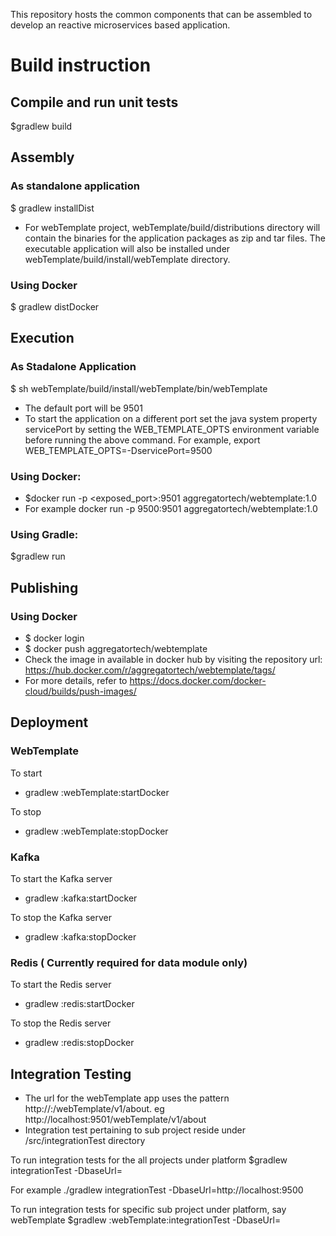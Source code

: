 This repository hosts the common components that can be assembled to develop an reactive microservices based application.

# Build instruction

##  Compile and run unit tests
$gradlew build

## Assembly
### As standalone  application
$ gradlew installDist
* For webTemplate project,  webTemplate/build/distributions  directory will contain the binaries for the application  packages as zip and tar files. The  executable application will also be installed under webTemplate/build/install/webTemplate directory.

### Using Docker
$ gradlew distDocker

## Execution
### As Stadalone Application
$ sh webTemplate/build/install/webTemplate/bin/webTemplate
* The default port will be 9501
* To start the application on a different  port set the java system property servicePort by setting the WEB_TEMPLATE_OPTS environment variable before running the above command. For example, export WEB_TEMPLATE_OPTS=-DservicePort=9500

### Using Docker:
* $docker run -p <exposed_port>:9501 aggregatortech/webtemplate:1.0
* For example docker run -p 9500:9501 aggregatortech/webtemplate:1.0

### Using Gradle: 
$gradlew run

## Publishing
### Using Docker
* $ docker login
* $ docker push aggregatortech/webtemplate
* Check the image in available in docker hub by visiting the repository url: https://hub.docker.com/r/aggregatortech/webtemplate/tags/
* For more details, refer to https://docs.docker.com/docker-cloud/builds/push-images/

## Deployment
### WebTemplate
To start
* gradlew :webTemplate:startDocker

To stop
* gradlew :webTemplate:stopDocker

### Kafka
To start the Kafka server
* gradlew :kafka:startDocker

To stop the Kafka server
* gradlew :kafka:stopDocker

### Redis ( Currently required for data module only)
To start the Redis server
* gradlew :redis:startDocker

To stop the Redis server
* gradlew :redis:stopDocker

## Integration Testing
* The url for the webTemplate app uses the pattern http://<host>:<port>/webTemplate/v1/about. eg http://localhost:9501/webTemplate/v1/about
* Integration test pertaining to sub project reside under <subProjectRoot>/src/integrationTest directory

To run integration tests for the all projects under platform
$gradlew integrationTest -DbaseUrl=<baseUrl of the microservice>

For example ./gradlew integrationTest -DbaseUrl=http://localhost:9500

To run integration tests for specific sub project under platform, say webTemplate
$gradlew :webTemplate:integrationTest -DbaseUrl=<baseUrl of the microservice>

